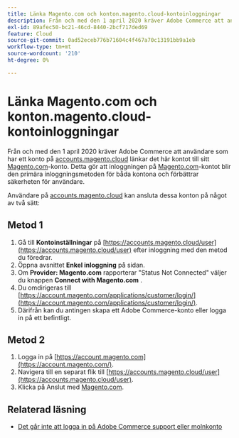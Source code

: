 ```yaml
---
title: Länka Magento.com och konton.magento.cloud-kontoinloggningar
description: Från och med den 1 april 2020 kräver Adobe Commerce att användare som har ett konto hos [accounts.magento.cloud](https://accounts.magento.cloud/) länkar det här kontot till sitt [Magento.com](https://account.magento.com/customer/account/login/)-konto. Detta kommer att göra [Magento.com](https://account.magento.com/customer/account/login/)-kontot till inloggningsmetod för båda kontona och förbättra säkerheten för användare.
exl-id: 89afec50-bc21-46cd-8440-2bcf717ded69
feature: Cloud
source-git-commit: 0ad52eceb776b71604c4f467a70c13191bb9a1eb
workflow-type: tm+mt
source-wordcount: '210'
ht-degree: 0%

---
```


# Länka Magento.com och konton.magento.cloud-kontoinloggningar

Från och med den 1 april 2020 kräver Adobe Commerce att användare som har ett konto på [accounts.magento.cloud](https://accounts.magento.cloud/) länkar det här kontot till sitt [Magento.com](https://account.magento.com/customer/account/login/)-konto. Detta gör att inloggningen på [Magento.com](https://account.magento.com/customer/account/login/)-kontot blir den primära inloggningsmetoden för båda kontona och förbättrar säkerheten för användare.

Användare på [accounts.magento.cloud](https://accounts.magento.cloud/) kan ansluta dessa konton på något av två sätt:

## Metod 1

1. Gå till **Kontoinställningar** på [https://accounts.magento.cloud/user](https://accounts.magento.cloud/user) efter inloggning med den metod du föredrar.
1. Öppna avsnittet **Enkel inloggning** på sidan.
1. Om **Provider: Magento.com** rapporterar &quot;Status Not Connected&quot; väljer du knappen **Connect with Magento.com** .
1. Du omdirigeras till [https://account.magento.com/applications/customer/login/](https://account.magento.com/applications/customer/login/).
1. Därifrån kan du antingen skapa ett Adobe Commerce-konto eller logga in på ett befintligt.

## Metod 2

1. Logga in på [https://account.magento.com](https://account.magento.com/).
1. Navigera till en separat flik till [https://accounts.magento.cloud/user](https://accounts.magento.cloud/user).
1. Klicka på Anslut med [Magento.com](https://account.magento.com/customer/account/login/).

## Relaterad läsning

* [Det går inte att logga in på Adobe Commerce support eller molnkonto](/help/troubleshooting/miscellaneous/unable-to-log-in-to-support-or-cloud-project.md)
